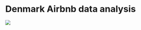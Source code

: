 
# Denmark Airbnb data analysis


![](https://www.brandeps.com/logo-download/F/Flag-map-of-Denmark-logo-vector-01.svg)
